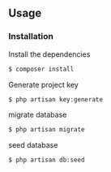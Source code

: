 ## Usage

### Installation

Install the dependencies

```sh
$ composer install
```

Generate project key 

```sh
$ php artisan key:generate
```

migrate database

```sh
$ php artisan migrate
```

seed database

```sh
$ php artisan db:seed
```